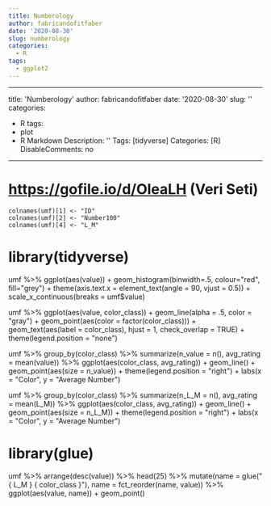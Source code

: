 ```yaml
---
title: Numberology
author: fabricandofitfaber
date: '2020-08-30'
slug: numberology
categories:
  - R
tags:
  - ggplot2
---
```


---
title: 'Numberology'
author: fabricandofitfaber
date: '2020-08-30'
slug: ''
categories:
  - R
tags:
  - plot
  - R Markdown
Description: ''
Tags: [tidyverse]
Categories: [R]
DisableComments: no
---

# https://gofile.io/d/OIeaLH (Veri Seti)


```{r}
colnames(umf)[1] <- "ID"
colnames(umf)[2] <- "Number100"
colnames(umf)[4] <- "L_M"
```

# library(tidyverse)

umf %>%
  ggplot(aes(value)) +
  geom_histogram(binwidth=.5, colour="red", fill="grey") +
  theme(axis.text.x = element_text(angle = 90, vjust = 0.5)) +
  scale_x_continuous(breaks = umf$value)

umf %>%
  ggplot(aes(value, color_class)) +
  geom_line(alpha = .5, color = "gray") +
  geom_point(aes(color = factor(color_class))) +
  geom_text(aes(label = color_class), hjust = 1,
            check_overlap = TRUE) +
  theme(legend.position = "none")

umf %>%
  group_by(color_class) %>%
  summarize(n_value = n(),
            avg_rating = mean(value)) %>%
  ggplot(aes(color_class, avg_rating)) +
  geom_line() +
  geom_point(aes(size = n_value)) +
  theme(legend.position = "right") +
  labs(x = "Color",
       y = "Average Number")

umf %>%
  group_by(color_class) %>%
  summarize(n_L_M = n(),
            avg_rating = mean(L_M)) %>%
  ggplot(aes(color_class, avg_rating)) +
  geom_line() +
  geom_point(aes(size = n_L_M)) +
  theme(legend.position = "right") +
  labs(x = "Color",
       y = "Average Number")

# library(glue)

umf %>%
  arrange(desc(value)) %>%
  head(25) %>%
  mutate(name = glue("{ L_M } { color_class }"),
         name = fct_reorder(name, value)) %>%
  ggplot(aes(value, name)) +
  geom_point()    